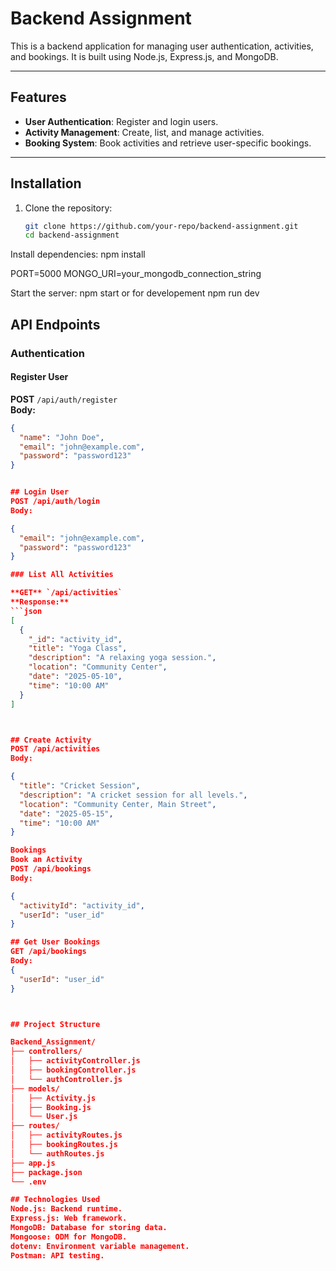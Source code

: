 # Backend Assignment

This is a backend application for managing user authentication, activities, and bookings. It is built using Node.js, Express.js, and MongoDB.

---

## Features

- **User Authentication**: Register and login users.
- **Activity Management**: Create, list, and manage activities.
- **Booking System**: Book activities and retrieve user-specific bookings.

---

## Installation

1. Clone the repository:
   ```bash
   git clone https://github.com/your-repo/backend-assignment.git
   cd backend-assignment


Install dependencies:
npm install

PORT=5000
MONGO_URI=your_mongodb_connection_string


Start the server:
npm start
or for developement 
npm run dev 

## API Endpoints

### Authentication

#### Register User

**POST** `/api/auth/register`  
**Body:**
```json
{
  "name": "John Doe",
  "email": "john@example.com",
  "password": "password123"
}


## Login User
POST /api/auth/login
Body:

{
  "email": "john@example.com",
  "password": "password123"
}

### List All Activities

**GET** `/api/activities`  
**Response:**
```json
[
  {
    "_id": "activity_id",
    "title": "Yoga Class",
    "description": "A relaxing yoga session.",
    "location": "Community Center",
    "date": "2025-05-10",
    "time": "10:00 AM"
  }
]



## Create Activity
POST /api/activities
Body:

{
  "title": "Cricket Session",
  "description": "A cricket session for all levels.",
  "location": "Community Center, Main Street",
  "date": "2025-05-15",
  "time": "10:00 AM"
}

Bookings
Book an Activity
POST /api/bookings
Body:

{
  "activityId": "activity_id",
  "userId": "user_id"
}

## Get User Bookings
GET /api/bookings
Body:
{
  "userId": "user_id"
}



## Project Structure

Backend_Assignment/
├── controllers/
│   ├── activityController.js
│   ├── bookingController.js
│   └── authController.js
├── models/
│   ├── Activity.js
│   ├── Booking.js
│   └── User.js
├── routes/
│   ├── activityRoutes.js
│   ├── bookingRoutes.js
│   └── authRoutes.js
├── app.js
├── package.json
└── .env

## Technologies Used
Node.js: Backend runtime.
Express.js: Web framework.
MongoDB: Database for storing data.
Mongoose: ODM for MongoDB.
dotenv: Environment variable management.
Postman: API testing.

















